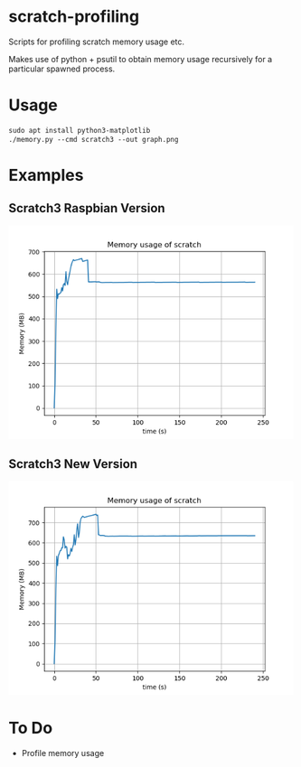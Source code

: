 # scratch-profiling

Scripts for profiling scratch memory usage etc.

Makes use of python + psutil to obtain memory usage recursively for a particular spawned process.

# Usage

```
sudo apt install python3-matplotlib
./memory.py --cmd scratch3 --out graph.png
```

# Examples

## Scratch3 Raspbian Version

![scratch3 memory](images/memory-scratch3.png)


## Scratch3 New Version

![scratch3 memory](images/memory-scratch3new.png)

# To Do

* Profile memory usage
